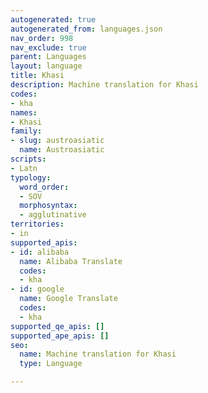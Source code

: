 ```yaml
---
autogenerated: true
autogenerated_from: languages.json
nav_order: 998
nav_exclude: true
parent: Languages
layout: language
title: Khasi
description: Machine translation for Khasi
codes:
- kha
names:
- Khasi
family:
- slug: austroasiatic
  name: Austroasiatic
scripts:
- Latn
typology:
  word_order:
  - SOV
  morphosyntax:
  - agglutinative
territories:
- in
supported_apis:
- id: alibaba
  name: Alibaba Translate
  codes:
  - kha
- id: google
  name: Google Translate
  codes:
  - kha
supported_qe_apis: []
supported_ape_apis: []
seo:
  name: Machine translation for Khasi
  type: Language

---
```


